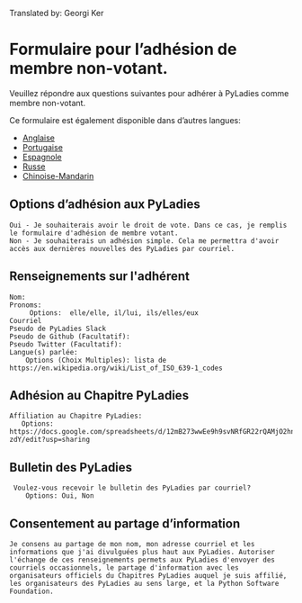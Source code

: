 Translated by: Georgi Ker


# Formulaire pour l’adhésion de membre non-votant.

Veuillez répondre aux questions suivantes pour adhérer à PyLadies comme membre non-votant.

Ce formulaire est également disponible dans d’autres langues: 

- [Anglaise](https://github.com/pyladies/project-admin-logisitics/blob/master/forms/basic-membership-form-en.md)
- [Portugaise](https://github.com/pyladies/project-admin-logisitics/blob/master/forms/basic-membership-form-pt.md)
- [Espagnole](https://github.com/pyladies/project-admin-logisitics/blob/master/forms/basic-membership-form-es.md)
- [Russe](https://github.com/pyladies/project-admin-logisitics/blob/master/forms/basic-membership-form-ru.md)
- [Chinoise-Mandarin](https://github.com/pyladies/project-admin-logisitics/blob/master/forms/basic-membership-form-cn.md)

## Options d’adhésion aux PyLadies
    
    Oui - Je souhaiterais avoir le droit de vote. Dans ce cas, je remplis le formulaire d'adhésion de membre votant.
    Non - Je souhaiterais un adhésion simple. Cela me permettra d'avoir accès aux dernières nouvelles des PyLadies par courriel.

## Renseignements sur l'adhérent
    Nom:
    Pronoms:
         Options:  elle/elle, il/lui, ils/elles/eux 
    Courriel
    Pseudo de PyLadies Slack
    Pseudo de Github (Facultatif):
    Pseudo Twitter (Facultatif):
    Langue(s) parlée:
        Options (Choix Multiples): lista de https://en.wikipedia.org/wiki/List_of_ISO_639-1_codes

## Adhésion au Chapitre PyLadies

    Affiliation au Chapitre PyLadies:
       Options: https://docs.google.com/spreadsheets/d/12mB273wwEe9h9svNRfGR22rQAMjO2hn_lahWzMT-zdY/edit?usp=sharing

## Bulletin des PyLadies

     Voulez-vous recevoir le bulletin des PyLadies par courriel?
        Options: Oui, Non

## Consentement au partage d’information

    Je consens au partage de mon nom, mon adresse courriel et les informations que j'ai divulguées plus haut aux PyLadies. Autoriser l'échange de ces renseignements permets aux PyLadies d'envoyer des courriels occasionnels, le partage d'information avec les organisateurs officiels du Chapitres PyLadies auquel je suis affilié, les organisateurs des PyLadies au sens large, et la Python Software Foundation.
